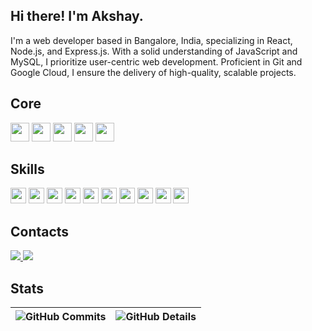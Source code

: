 ## Hi there! I'm Akshay.
<p align="left">I'm a web developer based in Bangalore, India, specializing in React, Node.js, and Express.js. With a solid understanding of JavaScript and MySQL, I prioritize user-centric web development. Proficient in Git and Google Cloud, I ensure the delivery of high-quality, scalable projects.
</p>

## Core
<p align="left">
  <img src="https://img.shields.io/badge/-React-61DAFB?style=flat-square&logo=react&logoColor=black" height="30"/>
  <img src="https://img.shields.io/badge/-Node.js-339933?style=for-the-badge&logo=node.js&logoColor=white" height="30"/>
  <img src="https://img.shields.io/badge/-Express-000000?style=for-the-badge&logo=node.js&logoColor=white" height="30"/>
  <img src="https://img.shields.io/badge/-.NET Core-563D7C?style=for-the-badge&logo=dotnet&logoColor=white" height="30"/>
  <img src="https://img.shields.io/badge/-Angular-000000?style=for-the-badge&logo=angular&logoColor=white" height="30"/>
</p>

## Skills
<p align="left">
  <img src="https://img.shields.io/badge/-MySQL-4479A1?style=flat-square&logo=mysql&logoColor=white" height="25"/>
  <img src="https://img.shields.io/badge/-Next-000000?style=flat-square&logo=next.js&logoColor=white" height="25"/>
  <img src="https://img.shields.io/badge/-JavaScript-F7DF1E?style=flat-square&logo=javascript&logoColor=black" height="25"/>
  <img src="https://img.shields.io/badge/-HTML5-E34F26?style=flat-square&logo=html5&logoColor=white" height="25"/>
  <img src="https://img.shields.io/badge/-CSS3-1572B6?style=flat-square&logo=css3&logoColor=white" height="25"/>
  <img src="https://img.shields.io/badge/-Tailwind-61DAFB?style=flat-square&logo=tailwindcss&logoColor=black" height="25"/>
  <img src="https://img.shields.io/badge/Bootstrap-563D7C?style=for-the-badge&logo=bootstrap&logoColor=white" height="25"/>
  <img src="https://img.shields.io/badge/-Google_Cloud-4285F4?style=flat-square&logo=google-cloud&logoColor=white" height="25"/>
  <img src="https://img.shields.io/badge/-Git-F05032?style=flat-square&logo=git&logoColor=white" height="25"/>
  <img src="https://img.shields.io/badge/-Github Actions-27a444?style=for-the-badge&logo=githubactions&logoColor=white" height="25"/>
</p>

## Contacts
<p align="left">
  <a href="mailto:akshayprasad510@gmail.com">
    <img src="https://img.shields.io/badge/gmail-ff0000.svg?&style=for-the-badge&logo=gmail&logoColor=white"/>
  </a>
  <a href="https://www.linkedin.com/in/akshay-prasad-1aa970247/">
    <img src="https://img.shields.io/badge/linkedin-%230077B5.svg?&style=for-the-badge&logo=linkedin&logoColor=white"/>
  </a>
</p>

## Stats

| ![GitHub Commits](https://github-readme-streak-stats.herokuapp.com/?user=akshayprasad25&theme=dark&ring=ff1000&currStreakNum=ffffff&hide_border=true) | ![GitHub Details](https://github-profile-summary-cards.vercel.app/api/cards/profile-details?username=akshayprasad25&theme=dark) |
|--|--|

